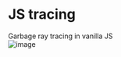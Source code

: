 # JS tracing
Garbage ray tracing in vanilla JS\
![image](https://github.com/user-attachments/assets/2c9a3ce8-7bf2-4e9d-bb86-1ca39c4bea9a)

